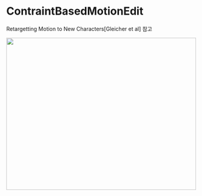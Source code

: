 # ContraintBasedMotionEdit

Retargetting Motion to New Characters[Gleicher et al] 참고

<img src="https://github.com/jong1-choi/ContraintBasedMotionEdit/blob/main/demo.gif" width="500" height="400">
